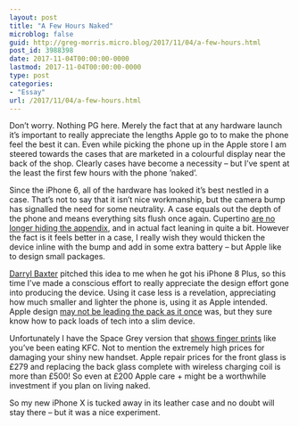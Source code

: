 ```yaml
---
layout: post
title: "A Few Hours Naked"
microblog: false
guid: http://greg-morris.micro.blog/2017/11/04/a-few-hours.html
post_id: 3988398
date: 2017-11-04T00:00:00-0000
lastmod: 2017-11-04T00:00:00-0000
type: post
categories:
- "Essay"
url: /2017/11/04/a-few-hours.html
---
```

<!--kg-card-begin: html--><p><!--kg-card-begin: html--></p>
<p>Don’t worry. Nothing PG here. Merely the fact that at any hardware launch it’s important to really appreciate the lengths Apple go to to make the phone feel the best it can. Even while picking the phone up in the Apple store I am steered towards the cases that are marketed in a colourful display near the back of the shop. Clearly cases have become a necessity – but I’ve spent at the least the first few hours with the phone ’naked’.</p>
<p>Since the iPhone 6, all of the hardware has looked it’s best nestled in a case. That’s not to say that it isn’t nice workmanship, but the camera bump has signalled the need for some neutrality. A case equals out the depth of the phone and means everything sits flush once again. Cupertino <a href="https://www.theverge.com/platform/amp/2014/9/16/6209759/apple-has-an-embarassing-bulge">are no longer hiding the appendix</a>, and in actual fact leaning in quite a bit. However the fact is it feels better in a case, I really wish they would thicken the device inline with the bump and add in some extra battery – but Apple like to design small packages.</p>
<p><a href="http://darylbaxter.com/">Darryl Baxter</a> pitched this idea to me when he got his iPhone 8 Plus, so this time I’ve made a conscious effort to really appreciate the design effort gone into producing the device. Using it case less is a revelation, appreciating how much smaller and lighter the phone is, using it as Apple intended. Apple design <a title="Apple Design Excellence Is Failing" href="/post/2017-10-06-apple-design-failing/">may not be leading the pack as it once</a> was, but they sure know how to pack loads of tech into a slim device.</p>
<p>Unfortunately I have the Space Grey version that <a href="https://twitter.com/tomwarren/status/926392604501176320">shows finger prints</a> like you’ve been eating KFC. Not to mention the extremely high prices for damaging your shiny new handset. Apple repair prices for the front glass is £279 and replacing the back glass complete with wireless charging coil is more than £500! So even at £200 Apple care + might be a worthwhile investment if you plan on living naked.</p>
<p>So my new iPhone X is tucked away in its leather case and no doubt will stay there – but it was a nice experiment.</p>
<p><!--kg-card-end: html--></p>
<!--kg-card-end: html-->
